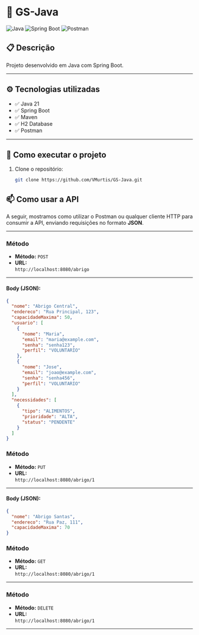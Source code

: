 # 🚀 GS-Java

![Java](https://img.shields.io/badge/Java-ED8B00?style=for-the-badge&logo=java&logoColor=white)
![Spring Boot](https://img.shields.io/badge/Spring_Boot-6DB33F?style=for-the-badge&logo=spring-boot&logoColor=white)
![Postman](https://img.shields.io/badge/Postman-FF6C37?style=for-the-badge&logo=postman&logoColor=white)

## 📋 Descrição

Projeto desenvolvido em Java com Spring Boot.

---

## ⚙️ Tecnologias utilizadas

- ✅ Java 21
- ✅ Spring Boot
- ✅ Maven
- ✅ H2 Database
- ✅ Postman

---

## 🚀 Como executar o projeto

1. Clone o repositório:
   ```bash
   git clone https://github.com/VMurtis/GS-Java.git

## 📫 Como usar a API

A seguir, mostramos como utilizar o Postman ou qualquer cliente HTTP para consumir a API, enviando requisições no formato **JSON**.

---



###  Método

- **Método:** `POST`
- **URL:**  
  `http://localhost:8080/abrigo`

---

#### Body (JSON):

```json
{
  "nome": "Abrigo Central",
  "endereco": "Rua Principal, 123",
  "capacidadeMaxima": 50,
  "usuario": [
    {
      "nome": "Maria",
      "email": "maria@example.com",
      "senha": "senha123",
      "perfil": "VOLUNTARIO" 
    },
    {
      "nome": "Jose",
      "email": "joao@example.com",
      "senha": "senha456",
      "perfil": "VOLUNTARIO"
    }
  ],
  "necessidades": [
    {
      "tipo": "ALIMENTOS",         
      "prioridade": "ALTA",      
      "status": "PENDENTE"       
    }
  ]
}
```

###  Método

- **Método:** `PUT`
- **URL:**  
  `http://localhost:8080/abrigo/1`

---

#### Body (JSON):

```json
{
  "nome": "Abrigo Santas",
  "endereco": "Rua Paz, 111",
  "capacidadeMaxima": 70
}

```

###  Método

- **Método:** `GET`
- **URL:**  
  `http://localhost:8080/abrigo/1`

---

###  Método

- **Método:** `DELETE`
- **URL:**  
  `http://localhost:8080/abrigo/1`

---




